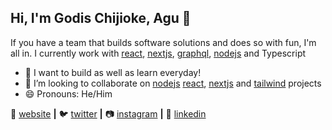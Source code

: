 ## Hi, I'm Godis Chijioke, Agu 👋

If you have a team that builds software solutions and does so with fun, I'm all in. I currently work with [react][react], [nextjs][nextjs], [graphql][graphql], [nodejs][nodejs] and Typescript

- 🔭 I want to build as well as learn everyday!
- 👯 I’m looking to collaborate on [nodejs][nodejs] [react][react], [nextjs][nextjs] and [tailwind][tailwind] projects
- 😄 Pronouns: He/Him

🏡 [website][website] **|** 
🐦 [twitter][twitter] **|** 
📷 [instagram][instagram] **|** 
👔 [linkedin][linkedin]

[graphql]: https://graphql.org/
[nodejs]: https://nodejs.org/en/
[react]: http://reactjs.org
[nextjs]: https://nextjs.org/
[tailwind]: https://tailwindcss.com
[website]: https://godisagu.netlify.app/
[twitter]: https://twitter.com/dev_cjay
[instagram]: https://instagram.com/godisagu
[linkedin]: https://www.linkedin.com/in/godis-agu-105619156/
